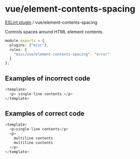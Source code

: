 # vue/element-contents-spacing

[ESLint plugin](https://ilyub.github.io/eslint-plugin-misc/) / vue/element-contents-spacing

Controls spaces around HTML element contents.

```ts
module.exports = {
  plugins: ["misc"],
  rules: {
    "misc/vue/element-contents-spacing": "error"
  }
};
```

## Examples of incorrect code

```ts
<template>
  <p> single-line contents </p>
</template>
```

## Examples of correct code

```ts
<template>
  <p>single-line contents</p>
  <p>
    multiline contents
    multiline contents
  </p>
</template>
```